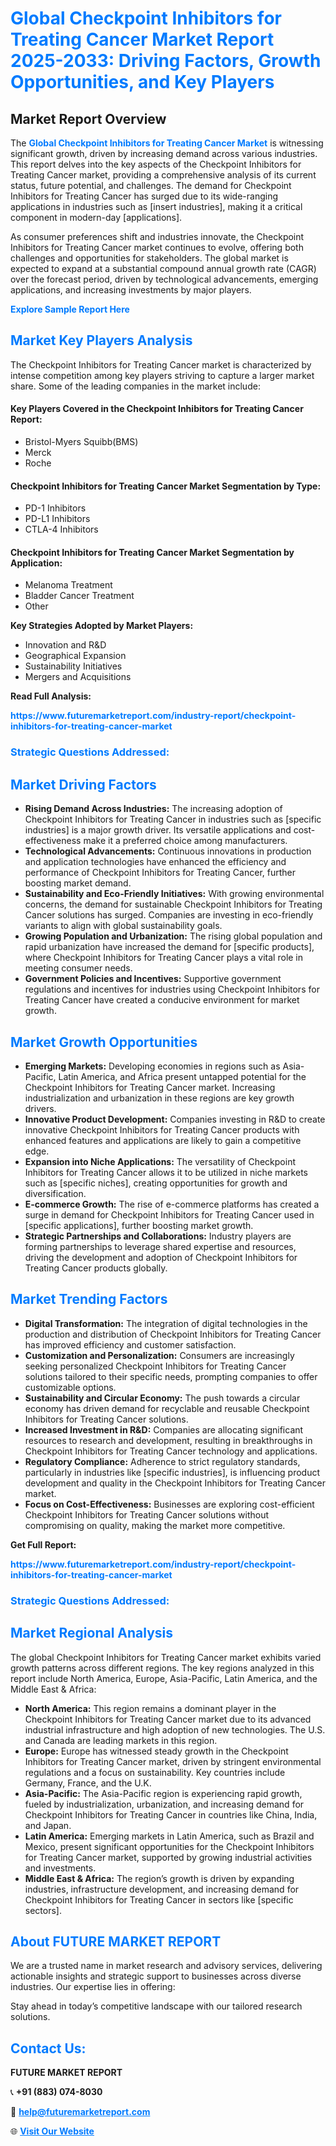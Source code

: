 <h1 style="color: #007BFF;">Global Checkpoint Inhibitors for Treating Cancer Market Report 2025-2033: Driving Factors, Growth Opportunities, and Key Players</h1>

<section id="overview">
<h2>Market Report Overview</h2>
<p>The <a href="https://www.futuremarketreport.com/industry-report/checkpoint-inhibitors-for-treating-cancer-market" style="color: #007BFF; text-decoration: none;"><strong>Global Checkpoint Inhibitors for Treating Cancer Market</strong></a> is witnessing significant growth, driven by increasing demand across various industries. This report delves into the key aspects of the Checkpoint Inhibitors for Treating Cancer market, providing a comprehensive analysis of its current status, future potential, and challenges. The demand for Checkpoint Inhibitors for Treating Cancer has surged due to its wide-ranging applications in industries such as [insert industries], making it a critical component in modern-day [applications].</p>
<p>As consumer preferences shift and industries innovate, the Checkpoint Inhibitors for Treating Cancer market continues to evolve, offering both challenges and opportunities for stakeholders. The global market is expected to expand at a substantial compound annual growth rate (CAGR) over the forecast period, driven by technological advancements, emerging applications, and increasing investments by major players.</p>
</section>

<section id="overview">
<p><a href="https://www.futuremarketreport.com/request-sample/reportId=80485" style="color: #007BFF; text-decoration: none;"><strong>Explore Sample Report Here</strong></a></p>
</section>

<section id="key-players">
<h2 style="color: #007BFF;">Market Key Players Analysis</h2>
<p>The Checkpoint Inhibitors for Treating Cancer market is characterized by intense competition among key players striving to capture a larger market share. Some of the leading companies in the market include:</p>
<h4>Key Players Covered in the Checkpoint Inhibitors for Treating Cancer Report:</h4>
<ul><li>Bristol-Myers Squibb(BMS)</li><li>Merck</li><li>Roche</li></ul>
<h4>Checkpoint Inhibitors for Treating Cancer Market Segmentation by Type:</h4>
<ul><li>PD-1 Inhibitors</li><li>PD-L1 Inhibitors</li><li>CTLA-4 Inhibitors</li></ul>

<h4>Checkpoint Inhibitors for Treating Cancer Market Segmentation by Application:</h4>
<ul><li>Melanoma Treatment</li><li>Bladder Cancer Treatment</li><li>Other</li></ul>
<p><strong>Key Strategies Adopted by Market Players:</strong></p>
<ul>
<li>Innovation and R&D</li>
<li>Geographical Expansion</li>
<li>Sustainability Initiatives</li>
<li>Mergers and Acquisitions</li>
</ul>
</section>

<section>
<p><strong>Read Full Analysis: </strong></p><a href="https://www.futuremarketreport.com/industry-report/checkpoint-inhibitors-for-treating-cancer-market" style="color: #007BFF; text-decoration: none;"><strong>https://www.futuremarketreport.com/industry-report/checkpoint-inhibitors-for-treating-cancer-market</strong></a>
<h3 style="color: #007BFF;">Strategic Questions Addressed:</h3>
</section>

<section id="driving-factors">
<h2 style="color: #007BFF;">Market Driving Factors</h2>
<ul>
<li><strong>Rising Demand Across Industries:</strong> The increasing adoption of Checkpoint Inhibitors for Treating Cancer in industries such as [specific industries] is a major growth driver. Its versatile applications and cost-effectiveness make it a preferred choice among manufacturers.</li>
<li><strong>Technological Advancements:</strong> Continuous innovations in production and application technologies have enhanced the efficiency and performance of Checkpoint Inhibitors for Treating Cancer, further boosting market demand.</li>
<li><strong>Sustainability and Eco-Friendly Initiatives:</strong> With growing environmental concerns, the demand for sustainable Checkpoint Inhibitors for Treating Cancer solutions has surged. Companies are investing in eco-friendly variants to align with global sustainability goals.</li>
<li><strong>Growing Population and Urbanization:</strong> The rising global population and rapid urbanization have increased the demand for [specific products], where Checkpoint Inhibitors for Treating Cancer plays a vital role in meeting consumer needs.</li>
<li><strong>Government Policies and Incentives:</strong> Supportive government regulations and incentives for industries using Checkpoint Inhibitors for Treating Cancer have created a conducive environment for market growth.</li>
</ul>
</section>

<section id="growth-opportunities">
<h2 style="color: #007BFF;">Market Growth Opportunities</h2>
<ul>
<li><strong>Emerging Markets:</strong> Developing economies in regions such as Asia-Pacific, Latin America, and Africa present untapped potential for the Checkpoint Inhibitors for Treating Cancer market. Increasing industrialization and urbanization in these regions are key growth drivers.</li>
<li><strong>Innovative Product Development:</strong> Companies investing in R&D to create innovative Checkpoint Inhibitors for Treating Cancer products with enhanced features and applications are likely to gain a competitive edge.</li>
<li><strong>Expansion into Niche Applications:</strong> The versatility of Checkpoint Inhibitors for Treating Cancer allows it to be utilized in niche markets such as [specific niches], creating opportunities for growth and diversification.</li>
<li><strong>E-commerce Growth:</strong> The rise of e-commerce platforms has created a surge in demand for Checkpoint Inhibitors for Treating Cancer used in [specific applications], further boosting market growth.</li>
<li><strong>Strategic Partnerships and Collaborations:</strong> Industry players are forming partnerships to leverage shared expertise and resources, driving the development and adoption of Checkpoint Inhibitors for Treating Cancer products globally.</li>
</ul>
</section>

<section id="trending-factors">
<h2 style="color: #007BFF;">Market Trending Factors</h2>
<ul>
<li><strong>Digital Transformation:</strong> The integration of digital technologies in the production and distribution of Checkpoint Inhibitors for Treating Cancer has improved efficiency and customer satisfaction.</li>
<li><strong>Customization and Personalization:</strong> Consumers are increasingly seeking personalized Checkpoint Inhibitors for Treating Cancer solutions tailored to their specific needs, prompting companies to offer customizable options.</li>
<li><strong>Sustainability and Circular Economy:</strong> The push towards a circular economy has driven demand for recyclable and reusable Checkpoint Inhibitors for Treating Cancer solutions.</li>
<li><strong>Increased Investment in R&D:</strong> Companies are allocating significant resources to research and development, resulting in breakthroughs in Checkpoint Inhibitors for Treating Cancer technology and applications.</li>
<li><strong>Regulatory Compliance:</strong> Adherence to strict regulatory standards, particularly in industries like [specific industries], is influencing product development and quality in the Checkpoint Inhibitors for Treating Cancer market.</li>
<li><strong>Focus on Cost-Effectiveness:</strong> Businesses are exploring cost-efficient Checkpoint Inhibitors for Treating Cancer solutions without compromising on quality, making the market more competitive.</li>
</ul>
</section>

<section>
<p><strong>Get Full Report: </strong></p><a href="https://www.futuremarketreport.com/industry-report/checkpoint-inhibitors-for-treating-cancer-market" style="color: #007BFF; text-decoration: none;"><strong>https://www.futuremarketreport.com/industry-report/checkpoint-inhibitors-for-treating-cancer-market</strong></a>
<h3 style="color: #007BFF;">Strategic Questions Addressed:</h3>
</section>


<section id="regional-analysis">
<h2 style="color: #007BFF;">Market Regional Analysis</h2>
<p>The global Checkpoint Inhibitors for Treating Cancer market exhibits varied growth patterns across different regions. The key regions analyzed in this report include North America, Europe, Asia-Pacific, Latin America, and the Middle East & Africa:</p>
<ul>
<li><strong>North America:</strong> This region remains a dominant player in the Checkpoint Inhibitors for Treating Cancer market due to its advanced industrial infrastructure and high adoption of new technologies. The U.S. and Canada are leading markets in this region.</li>
<li><strong>Europe:</strong> Europe has witnessed steady growth in the Checkpoint Inhibitors for Treating Cancer market, driven by stringent environmental regulations and a focus on sustainability. Key countries include Germany, France, and the U.K.</li>
<li><strong>Asia-Pacific:</strong> The Asia-Pacific region is experiencing rapid growth, fueled by industrialization, urbanization, and increasing demand for Checkpoint Inhibitors for Treating Cancer in countries like China, India, and Japan.</li>
<li><strong>Latin America:</strong> Emerging markets in Latin America, such as Brazil and Mexico, present significant opportunities for the Checkpoint Inhibitors for Treating Cancer market, supported by growing industrial activities and investments.</li>
<li><strong>Middle East & Africa:</strong> The region’s growth is driven by expanding industries, infrastructure development, and increasing demand for Checkpoint Inhibitors for Treating Cancer in sectors like [specific sectors].</li>
</ul>
</section>

<footer>
<h2 style="color: #007BFF;">About FUTURE MARKET REPORT</h2>
<p>We are a trusted name in market research and advisory services, delivering actionable insights and strategic support to businesses across diverse industries. Our expertise lies in offering:</p>

<p>Stay ahead in today’s competitive landscape with our tailored research solutions.</p>

<h2 style="color: #007BFF;">Contact Us:</h2>
<p><strong>FUTURE MARKET REPORT</strong></p>
<p>📞 <strong>+91 (883) 074-8030</strong></p>
<p>📧 <strong><a href="mailto:help@futuremarketreport.com" style="color: #007BFF;">help@futuremarketreport.com</a></strong></p>
<p>🌐 <strong><a href="https://www.futuremarketreport.com/" style="color: #007BFF;">Visit Our Website</a></strong></p>
</footer>